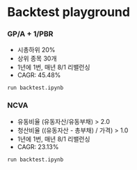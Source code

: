 # Backtest playground

### GP/A + 1/PBR 
- 시총하위 20%
- 상위 종목 30개 
- 1년에 1번, 매년 8/1 리밸런싱
- CAGR: 45.48%

```
run backtest.ipynb 
```

### NCVA
- 유동비율 (유동자산/유동부채) > 2.0
- 청산비율 ((유동자산 - 총부채) / 가격) > 1.0
- 1년에 1번, 매년 8/1 리밸런싱
- CAGR: 23.13%

```
run backtest.ipynb 
```
